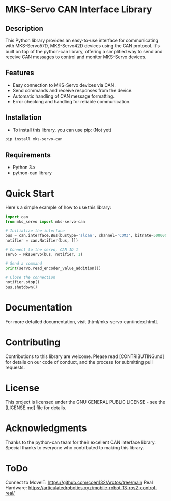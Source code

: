 # MKS-Servo CAN Interface Library

## Description

This Python library provides an easy-to-use interface for communicating with MKS-Servo57D, MKS-Servo42D devices using the CAN protocol. It's built on top of the python-can library, offering a simplified way to send and receive CAN messages to control and monitor MKS-Servo devices.

## Features
- Easy connection to MKS-Servo devices via CAN.
- Send commands and receive responses from the device.
- Automatic handling of CAN message formatting.
- Error checking and handling for reliable communication.

## Installation
- To install this library, you can use pip: (Not yet)

```bash
pip install mks-servo-can
```

## Requirements
- Python 3.x
- python-can library

# Quick Start
Here's a simple example of how to use this library:

```python 
import can 
from mks_servo import mks-servo-can

# Initialize the interface
bus = can.interface.Bus(bustype='slcan', channel='COM3', bitrate=500000)
notifier = can.Notifier(bus, [])

# Connect to the servo, CAN ID 1
servo = MksServo(bus, notifier, 1)

# Send a command
print(servo.read_encoder_value_addition())

# Close the connection
notifier.stop()
bus.shutdown()
```

# Documentation
For more detailed documentation, visit [html/mks-servo-can/index.html].

# Contributing
Contributions to this library are welcome. Please read [CONTRIBUTING.md] for details on our code of conduct, and the process for submitting pull requests.

# License
This project is licensed under the GNU GENERAL PUBLIC LICENSE - see the [LICENSE.md] file for details.

# Acknowledgments
Thanks to the python-can team for their excellent CAN interface library.
Special thanks to everyone who contributed to making this library.

# ToDo
Connect to MoveIT: https://github.com/coen132/Arctos/tree/main
Real Hardware: https://articulatedrobotics.xyz/mobile-robot-13-ros2-control-real/
